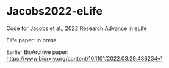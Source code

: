 # Jacobs2022-eLife
Code for Jacobs et al., 2022 Research Advance in eLife



Elife paper: In press

Earlier BioArchive paper: https://www.biorxiv.org/content/10.1101/2022.03.29.486234v1
